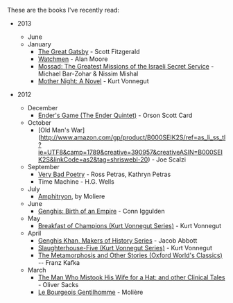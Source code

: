 These are the books I've recently read:

* 2013
	* June
	* January
		* [The Great Gatsby](http://www.amazon.com/gp/product/B000FC0PDA/ref=as_li_ss_tl?ie=UTF8&tag=shriswebl-20&linkCode=as2&camp=1789&creative=390957&creativeASIN=B000FC0PDA) - Scott Fitzgerald
		* [Watchmen](http://www.amazon.com/gp/product/B005CRQ2IU/ref=as_li_ss_tl?ie=UTF8&tag=shriswebl-20&linkCode=as2&camp=1789&creative=390957&creativeASIN=B005CRQ2IU) - Alan Moore
		* [Mossad: The Greatest Missions of the Israeli Secret Service](http://www.amazon.com/gp/product/B007HBLPO0/ref=as_li_ss_tl?ie=UTF8&tag=shriswebl-20&linkCode=as2&camp=1789&creative=390957&creativeASIN=B007HBLPO0) - Michael Bar-Zohar & Nissim Mishal
		* [Mother Night: A Novel](http://www.amazon.com/gp/product/B002KJA97I/ref=as_li_ss_tl?ie=UTF8&tag=shriswebl-20&linkCode=as2&camp=1789&creative=390957&creativeASIN=B002KJA97I) - Kurt Vonnegut
	
* 2012
    * December
        * [Ender's Game (The Ender Quintet)](http://www.amazon.com/gp/product/B003G4W49C/ref=as_li_ss_tl?ie=UTF8&tag=shriswebl-20&linkCode=as2&camp=1789&creative=390957&creativeASIN=B003G4W49C) - Orson Scott Card
    * October
        * [Old Man's War] (http://www.amazon.com/gp/product/B000SEIK2S/ref=as_li_ss_tl?ie=UTF8&camp=1789&creative=390957&creativeASIN=B000SEIK2S&linkCode=as2&tag=shriswebl-20) - Joe Scalzi
    * September
        * [Very Bad Poetry](http://www.amazon.com/gp/product/0679776222/ref=as_li_ss_tl?ie=UTF8&camp=1789&creative=390957&creativeASIN=0679776222&linkCode=as2&tag=shriswebl-20) - Ross Petras, Kathryn Petras
        * Time Machine - H.G. Wells
    * July
        * [Amphitryon](http://www.amazon.com/gp/product/0156002116/ref=as_li_ss_tl?ie=UTF8&camp=1789&creative=390957&creativeASIN=0156002116&linkCode=as2&tag=shriswebl-20), by Moliere
    * June
        * [Genghis: Birth of an Empire](http://www.amazon.com/gp/product/B000QBYERS/ref=as_li_ss_tl?ie=UTF8&tag=shriswebl-20&linkCode=as2&camp=1789&creative=390957&creativeASIN=B000QBYERS) - Conn Iggulden
    * May
        * [Breakfast of Champions (Kurt Vonnegut Series)](http://www.amazon.com/gp/product/B003XRELEI/ref=as_li_ss_tl?ie=UTF8&tag=shriswebl-20&linkCode=as2&camp=1789&creative=390957&creativeASIN=B003XRELEI) - Kurt Vonnegut
    * April
        * [Genghis Khan, Makers of History Series](http://www.amazon.com/gp/product/B004UJOU6C/ref=as_li_ss_tl?ie=UTF8&tag=shriswebl-20&linkCode=as2&camp=1789&creative=390957&creativeASIN=B004UJOU6C) - Jacob Abbott
        * [Slaughterhouse-Five (Kurt Vonnegut Series)](http://www.amazon.com/gp/product/B003XVYLDU/ref=as_li_ss_tl?ie=UTF8&tag=shriswebl-20&linkCode=as2&camp=1789&creative=390957&creativeASIN=B003XVYLDU) - Kurt Vonnegut
        * [The Metamorphosis and Other Stories (Oxford World's Classics)](http://www.amazon.com/gp/product/B003HD2L18/ref=as_li_ss_tl?ie=UTF8&tag=shriswebl-20&linkCode=as2&camp=1789&creative=390957&creativeASIN=B003HD2L18) -- Franz Kafka
    * March
        * [The Man Who Mistook His Wife for a Hat: and other Clinical Tales](http://www.amazon.com/gp/product/B003MQNI6W/ref=as_li_ss_tl?ie=UTF8&tag=shriswebl-20&linkCode=as2&camp=1789&creative=390957&creativeASIN=B003MQNI6W) - Oliver Sacks
        * [Le Bourgeois Gentilhomme](http://www.amazon.com/gp/product/B004UJ7VG8/ref=as_li_ss_tl?ie=UTF8&tag=shriswebl-20&linkCode=as2&camp=1789&creative=390957&creativeASIN=B004UJ7VG8) - Molière
